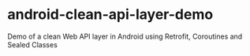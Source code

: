 # android-clean-api-layer-demo
Demo of a clean Web API layer in Android using Retrofit, Coroutines and Sealed Classes
